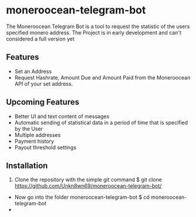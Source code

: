# moneroocean-telegram-bot

The Moneroocean Telegram Bot is a tool to request the statistic of the users specified monero address.
The Project is in early development and can't considered a full version yet

## Features

* Set an Address
* Request Hashrate, Amount Due and Amount Paid from the Moneroocean API of your set address.

## Upcoming Features

* Better UI and text content of messages
* Automatic sending of statistical data in a period of time that is specified by the User
* Multiple addresses
* Payment history 
* Payout threshold settings

## Installation

1. Clone the repository with the simple git command 
$ git clone https://github.com/Unkn8wn69/moneroocean-telegram-bot/
- Now go into the folder moneroocean-telegram-bot
$ cd moneroocean-telegram-bot
- 

